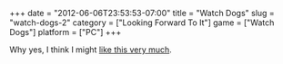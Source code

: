 +++
date = "2012-06-06T23:53:53-07:00"
title = "Watch Dogs"
slug = "watch-dogs-2"
category = ["Looking Forward To It"]
game = ["Watch Dogs"]
platform = ["PC"]
+++

Why yes, I think I might <a href="http://www.joystiq.com/2012/06/04/watch-dogs-announced-for-next-gen-consoles/">like this very much</a>.